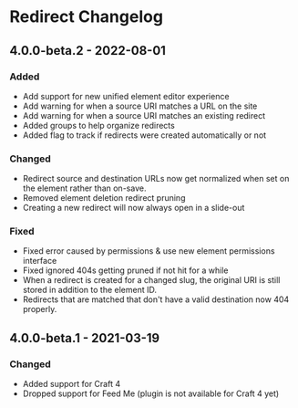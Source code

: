 # Redirect Changelog

## 4.0.0-beta.2 - 2022-08-01

### Added

- Add support for new unified element editor experience
- Add warning for when a source URI matches a URL on the site
- Add warning for when a source URI matches an existing redirect
- Added groups to help organize redirects
- Added flag to track if redirects were created automatically or not

### Changed

- Redirect source and destination URLs now get normalized when set on the element rather than on-save.
- Removed element deletion redirect pruning
- Creating a new redirect will now always open in a slide-out

### Fixed

- Fixed error caused by permissions & use new element permissions interface
- Fixed ignored 404s getting pruned if not hit for a while
- When a redirect is created for a changed slug, the original URI is still stored in addition to the element ID.
- Redirects that are matched that don't have a valid destination now 404 properly.

## 4.0.0-beta.1 - 2021-03-19

### Changed

- Added support for Craft 4
- Dropped support for Feed Me (plugin is not available for Craft 4 yet)
